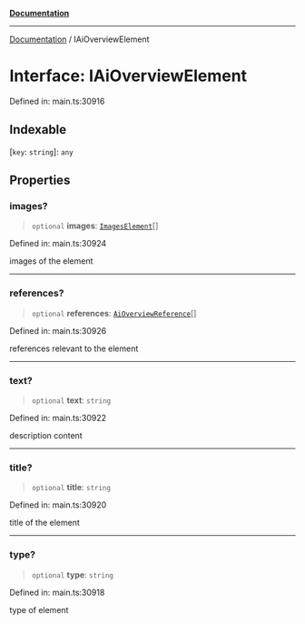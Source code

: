 [**Documentation**](../README.md)

***

[Documentation](../README.md) / IAiOverviewElement

# Interface: IAiOverviewElement

Defined in: main.ts:30916

## Indexable

\[`key`: `string`\]: `any`

## Properties

### images?

> `optional` **images**: [`ImagesElement`](../classes/ImagesElement.md)[]

Defined in: main.ts:30924

images of the element

***

### references?

> `optional` **references**: [`AiOverviewReference`](../classes/AiOverviewReference.md)[]

Defined in: main.ts:30926

references relevant to the element

***

### text?

> `optional` **text**: `string`

Defined in: main.ts:30922

description content

***

### title?

> `optional` **title**: `string`

Defined in: main.ts:30920

title of the element

***

### type?

> `optional` **type**: `string`

Defined in: main.ts:30918

type of element
